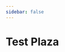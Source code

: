 ```yaml
---
sidebar: false
---
```


# Test Plaza

<BadgeCurseForge path="minecraft/mc-mods/probejs" name="ProbeJS" />
<BadgeModrinth path="mod/probejs" name="ProbeJS" />
<BadgeMcmod path="6486" name="ProbeJS" />
<BadgeGithub path="Prunoideae/ProbeJS" name="ProbeJS" />
